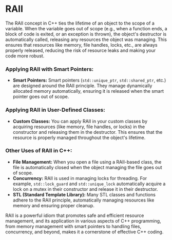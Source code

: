# RAII
The RAII concept in C++ ties the lifetime of an object to the scope of a variable. When the variable goes out of scope (e.g., when a function ends, a block of code is exited, or an exception is thrown), the object's destructor is automatically called, releasing any resources the object was managing. This ensures that resources like memory, file handles, locks, etc., are always properly released, reducing the risk of resource leaks and making your code more robust.

### **Applying RAII with Smart Pointers:**
- **Smart Pointers:** Smart pointers (`std::unique_ptr`, `std::shared_ptr`, etc.) are designed around the RAII principle. They manage dynamically allocated memory automatically, ensuring it is released when the smart pointer goes out of scope.
  
### **Applying RAII in User-Defined Classes:**
- **Custom Classes:** You can apply RAII in your custom classes by acquiring resources (like memory, file handles, or locks) in the constructor and releasing them in the destructor. This ensures that the resource is properly managed throughout the object's lifetime.

### **Other Uses of RAII in C++:**
- **File Management:** When you open a file using a RAII-based class, the file is automatically closed when the object managing the file goes out of scope.
- **Concurrency:** RAII is used in managing locks for threading. For example, `std::lock_guard` and `std::unique_lock` automatically acquire a lock on a mutex in their constructor and release it in their destructor.
- **STL (Standard Template Library):** Many STL classes and functions adhere to the RAII principle, automatically managing resources like memory and ensuring proper cleanup.

RAII is a powerful idiom that promotes safe and efficient resource management, and its application in various aspects of C++ programming, from memory management with smart pointers to handling files, concurrency, and beyond, makes it a cornerstone of effective C++ coding.